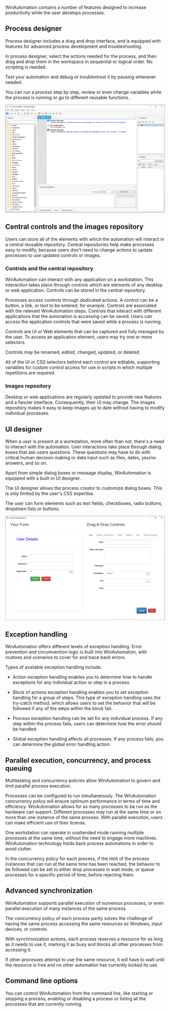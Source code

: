 WinAutomation contains a number of features designed to increase productivity while the user develops processes. 

## Process designer

Process designer includes a drag and drop interface, and is equipped with features for advanced process development and troubleshooting.

In process designer, select the actions needed for the process, and then drag and drop them in the workspace in sequential or logical order. No scripting is needed.

Test your automation and debug or troubleshoot it by pausing whenever needed.

You can run a process step by step, review or even change variables while the process is running or go to different reusable functions. 

 ![processes designer](..\media\process-designer-2.png)

## Central controls and the images repository

Users can store all of the elements with which the automation will interact in a central reusable repository. Central repositories help make processes easy to modify, because users don't need to change actions to update processes to use updated controls or images. 

### Controls and the central repository

WinAutomation can interact with any application on a workstation. This interaction takes place through *controls* which are elements of any desktop or web application. Controls can be stored in the central repository. 

Processes access controls through dedicated actions. A control can be a button, a link, or text to be entered, for example. Controls are associated with the relevant WinAutomation steps. Controls that interact with different applications that the automation is accessing can be saved. Users can access the application controls that were saved while a process is running.

Controls are UI or Web elements that can be captured and fully managed by the user. To access an application element, users may try one or more selectors.

Controls may be renamed, edited, changed, updated, or deleted. 

All of the UI or CSS selectors behind each control are editable, supporting variables for custom control access for use in scripts in which multiple repetitions are required. 

### Images repository

Desktop or web applications are regularly updated to provide new features and a fancier interface. Consequently, their UI may change. The images repository makes it easy to keep images up to date without having to modify individual processes.

## UI designer

When a user is present at a workstation, more often than not, there's a need to interact with the automation. User interactions take place through dialog boxes that ask users questions. These questions may have to do with critical human decision making or data input such as files, dates, yes/no answers, and so on.
 
Apart from simple dialog boxes or message display, WinAutomation is equipped with a built-in UI designer.

The UI designer allows the process creator to customize dialog boxes. This is only limited by the user's CSS expertise. 

The user can form elements such as text fields, checkboxes, radio buttons, dropdown lists or buttons.

 ![custom dialog designer](..\media\custom-dialog-designer.png)

## Exception handling

WinAutomation offers different levels of exception handling. Error prevention and circumvention logic is built into WinAutomation, with routines and scenarios to cover for and trace back errors. 

Types of available exception handling include: 

* Action exception handling enables you to determine how to handle exceptions for any individual action or step in a process. 

* Block of actions exception handling enables you to set exception handling for a group of steps. This type of exception handling uses the try-catch method, which allows users to set the behavior that will be followed if any of the steps within the block fail. 

* Process exception handling can be set for any individual process. If any step within the process fails, users can determine how the error should be handled.

* Global exception handling affects all processes. If any process fails, you can determine the global error handling action. 

## Parallel execution, concurrency, and process queuing

Multitasking and concurrency policies allow WinAutomation to govern and limit parallel process execution.

Processes can be configured to run simultaneously. The WinAutomation concurrency policy will ensure optimum performance in terms of time and efficiency. WinAutomation allows for as many processes to be run as the hardware can support. Different processes may run at the same time or on more than one instance of the same process. With parallel execution, users can make efficient use of their license. 

One workstation can operate in unattended mode running multiple processes at the same time, without the need to engage more machines. WinAutomation technology holds back process automations in order to avoid clutter.

In the concurrency policy for each process, if the limit of the process instances that can run at the same time has been reached, the behavior to be followed can be set to either drop processes in wait mode, or queue processes for a specific period of time, before rejecting them.

## Advanced synchronization

WinAutomation supports parallel execution of numerous processes, or even parallel execution of many instances of the same process. 

The concurrency policy of each process partly solves the challenge of having the same process accessing the same resources as Windows, input devices, or controls.

With synchronization actions, each process reserves a resource for as long as it needs to use it, marking it as busy and blocks all other processes from accessing it. 

If other processes attempt to use the same resource, it will have to wait until the resource is free and no other automation has currently locked its use.

## Command line options

You can control WinAutomation from the command line, like starting or stopping a process, enabling or disabling a process or listing all the processes that are currently running. 
